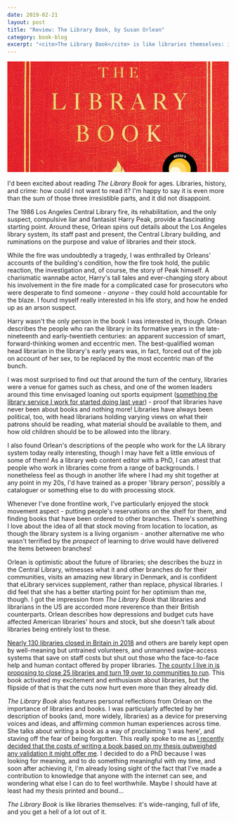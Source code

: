 ```yaml
---
date: 2019-02-21
layout: post
title: "Review: The Library Book, by Susan Orlean"
category: book-blog
excerpt: "<cite>The Library Book</cite> is like libraries themselves: it's wide-ranging, full of life, and you get a hell of a lot out of it."
---
```


![The Library Book](/images/the-library-book.jpg)

I'd been excited about reading <cite>The Library Book</cite> for ages. Libraries, history, and crime: how could I not want to read it? I'm happy to say it is even more than the sum of those three irresistible parts, and it did not disappoint.

The 1986 Los Angeles Central Library fire, its rehabilitation, and the only suspect, compulsive liar and fantasist Harry Peak, provide a fascinating starting point. Around these, Orlean spins out details about the Los Angeles library system, its staff past and present, the Central Library building, and ruminations on the purpose and value of libraries and their stock.

While the fire was undoubtedly a tragedy, I was enthralled by Orleans' accounts of the building's condition, how the fire took hold, the public reaction, the investigation and, of course, the story of Peak himself. A charismatic wannabe actor, Harry's tall tales and ever-changing story about his involvement in the fire made for a complicated case for prosecutors who were desperate to find someone - *anyone* - they could hold accountable for the blaze. I found myself really interested in his life story, and how he ended up as an arson suspect.

Harry wasn't the only person in the book I was interested in, though. Orlean describes the people who ran the library in its formative years in the late-nineteenth and early-twentieth centuries: an apparent succession of smart, forward-thinking women and eccentric men. The best-qualified woman head librarian in the library's early years was, in fact, forced out of the job on account of her sex, to be replaced by the most eccentric man of the bunch.

I was most surprised to find out that around the turn of the century, libraries were a venue for games such as chess, and one of the women leaders around this time envisaged loaning out sports equipment ([something the library service I work for started doing last year](https://www.suffolklibraries.co.uk/news/move-it/)) - proof that libraries have never been about books and nothing more! Libraries have always been political, too, with head librarians holding varying views on what their patrons should be reading, what material should be available to them, and how old children should be to be allowed into the library.

I also found Orlean's descriptions of the people who work for the LA library system today really interesting, though I may have felt a little envious of some of them! As a library web content editor with a PhD, I can attest that people who work in libraries come from a range of backgrounds. I nonetheless feel as though in another life where I had my shit together at any point in my 20s, I'd have trained as a proper 'library person', possibly a cataloguer or something else to do with processing stock.

Whenever I've done frontline work, I've particularly enjoyed the stock movement aspect - putting people's reservations on the shelf for them, and finding books that have been ordered to other branches. There's something I love about the idea of all that stock moving from location to location, as though the library system is a living organism - another alternative me who wasn't terrified by the *prospect* of learning to drive would have delivered the items between branches!

Orlean is optimistic about the future of libraries; she describes the buzz in the Central Library, witnesses what it and other branches do for their communities, visits an amazing new library in Denmark, and is confident that eLibrary services supplement, rather than replace, physical libraries. I did feel that she has a better starting point for her optimism than me, though. I got the impression from <cite>The Library Book</cite> that libraries and librarians in the US are accorded more reverence than their British counterparts. Orlean describes how depressions and budget cuts have affected American libraries' hours and stock, but she doesn't talk about libraries being entirely lost to these.

[Nearly 130 libraries closed in Britain in 2018](https://www.theguardian.com/books/2018/dec/07/nearly-130-public-libraries-closed-across-britain-in-the-last-year) and others are barely kept open by well-meaning but untrained volunteers, and unmanned swipe-access systems that save on staff costs but shut out those who the face-to-face help and human contact offered by proper libraries. [The county I live in is proposing to close 25 libraries and turn 19 over to communities to run](https://www.theguardian.com/books/2018/nov/16/third-of-essex-libraries-could-close-under-council-plans). This book activated my excitement and enthusiasm about libraries, but the flipside of that is that the cuts now hurt even more than they already did.

<cite>The Library Book</cite> also features personal reflections from Orlean on the importance of libraries and books. I was particularly affected by her description of books (and, more widely, libraries) as a device for preserving voices and ideas, and affirming common human experiences across time. She talks about writing a book as a way of proclaiming 'I was here', and staving off the fear of being forgotten. This really spoke to me as [I recently decided that the costs of writing a book based on my thesis outweighed any validation it might offer me](/publish-or-have-a-nice-life/). I decided to do a PhD because I was looking for meaning, and to do something meaningful with my time, and soon after achieving it, I'm already losing sight of the fact that I've made a contribution to knowledge that anyone with the internet can see, and wondering what else I can do to feel worthwhile. Maybe I should have at least had my thesis printed and bound...

<cite>The Library Book</cite> is like libraries themselves: it's wide-ranging, full of life, and you get a hell of a lot out of it.
